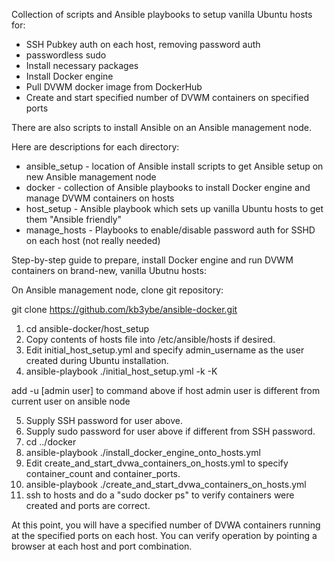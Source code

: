 Collection of scripts and Ansible playbooks to setup vanilla Ubuntu hosts for:

 - SSH Pubkey auth on each host, removing password auth
 - passwordless sudo
 - Install necessary packages
 - Install Docker engine
 - Pull DVWM docker image from DockerHub
 - Create and start specified number of DVWM containers on specified ports

There are also scripts to install Ansible on an Ansible management node.

Here are descriptions for each directory:

 - ansible_setup - location of Ansible install scripts to get Ansible setup on new Ansible management node
 - docker - collection of Ansible playbooks to install Docker engine and manage DVWM containers on hosts
 - host_setup - Ansible playbook which sets up vanilla Ubuntu hosts to get them "Ansible friendly"
 - manage_hosts - Playbooks to enable/disable password auth for SSHD on each host (not really needed)

Step-by-step guide to prepare, install Docker engine and run DVWM containers on brand-new, vanilla Ubutnu hosts:

On Ansible management node, clone git repository:

git clone https://github.com/kb3ybe/ansible-docker.git

1. cd ansible-docker/host_setup
2. Copy contents of hosts file into /etc/ansible/hosts if desired.
3. Edit initial_host_setup.yml and specify admin_username as the user created during Ubuntu installation.
4. ansible-playbook ./initial_host_setup.yml -k -K

add -u [admin user] to command above if host admin user is different from current user on ansible node

5. Supply SSH password for user above.
6. Supply sudo password for user above if different from SSH password.
7. cd ../docker
8. ansible-playbook ./install_docker_engine_onto_hosts.yml
9. Edit create_and_start_dvwa_containers_on_hosts.yml to specify container_count and container_ports.
10. ansible-playbook ./create_and_start_dvwa_containers_on_hosts.yml
11. ssh to hosts and do a "sudo docker ps" to verify containers were created and ports are correct.

At this point, you will have a specified number of DVWA containers running at the specified ports on each host.  You can verify operation by pointing a browser at each host and port combination. 
